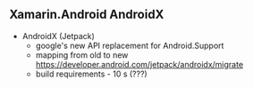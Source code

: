 ## Xamarin.Android AndroidX

*   AndroidX (Jetpack)
    *   google's new API replacement for Android.Support
    *   mapping from old to new
        https://developer.android.com/jetpack/androidx/migrate
    *   build requirements - 10 s (???)
